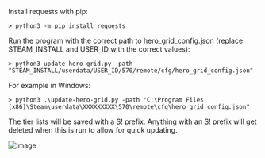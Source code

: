 Install requests with pip:

```> python3 -m pip install requests```

Run the program with the correct path to hero_grid_config.json (replace STEAM_INSTALL and USER_ID with the correct values):

```> python3 update-hero-grid.py -path "STEAM_INSTALL/userdata/USER_ID/570/remote/cfg/hero_grid_config.json"```

For example in Windows:

```> python3 .\update-hero-grid.py -path "C:\Program Files (x86)\Steam\userdata\XXXXXXXXX\570\remote\cfg\hero_grid_config.json"```

The tier lists will be saved with a S! prefix. Anything with an S! prefix will get deleted when this is run to allow for quick updating.

![image](https://user-images.githubusercontent.com/6697473/94329961-38638180-ff85-11ea-9053-68543bd74d50.png)